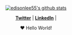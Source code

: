 <p align="center">
  <a href="https://github.com/lvyeme"><img src="https://github-readme-stats.vercel.app/api?username=lvyeme&hide_border=true&show_icons=true" alt="edisonlee55's github stats"></a>
</p>

<p align="center">
  <strong><a href="">Twitter</a></strong> |
  <strong><a href="">LinkedIn</a></strong> |
</p>

<p align="center">❤ Hello World!</p>

<!--
**lvyeme/lvyeme** is a ✨ _special_ ✨ repository because its `README.md` (this file) appears on your GitHub profile.

Here are some ideas to get you started:

- 🔭 I’m currently working on ...
- 🌱 I’m currently learning ...
- 👯 I’m looking to collaborate on ...
- 🤔 I’m looking for help with ...
- 💬 Ask me about ...
- 📫 How to reach me: ...
- 😄 Pronouns: ...
- ⚡ Fun fact: ...

-->
